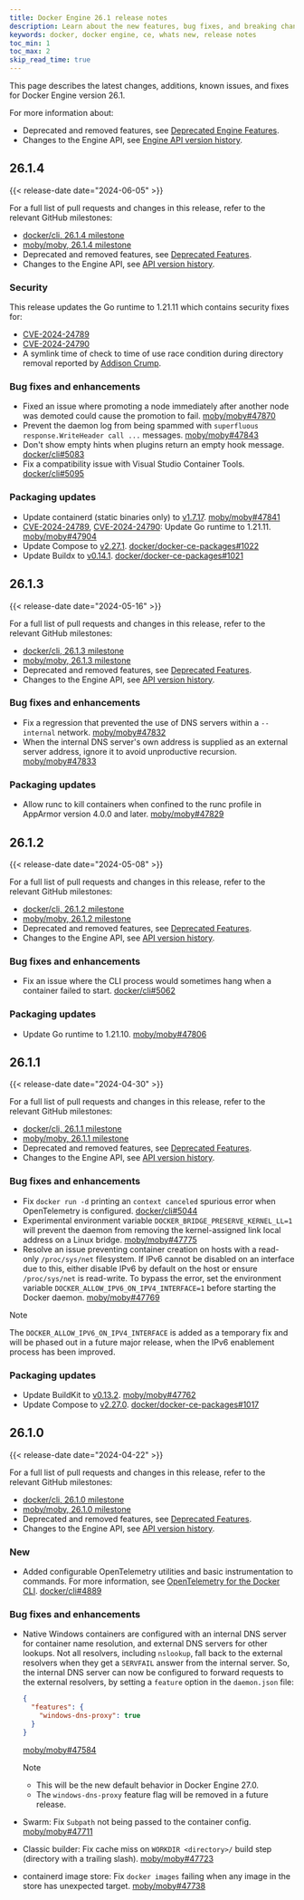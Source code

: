 ```yaml
---
title: Docker Engine 26.1 release notes
description: Learn about the new features, bug fixes, and breaking changes for Docker Engine
keywords: docker, docker engine, ce, whats new, release notes
toc_min: 1
toc_max: 2
skip_read_time: true
---
```


This page describes the latest changes, additions, known issues, and fixes for Docker Engine version 26.1.

For more information about:

- Deprecated and removed features, see [Deprecated Engine Features](../deprecated.md).
- Changes to the Engine API, see [Engine API version history](../api/version-history.md).

## 26.1.4

{{< release-date date="2024-06-05" >}}

For a full list of pull requests and changes in this release, refer to the relevant GitHub milestones:

- [docker/cli, 26.1.4 milestone](https://github.com/docker/cli/issues?q=is%3Aclosed+milestone%3A26.1.4)
- [moby/moby, 26.1.4 milestone](https://github.com/moby/moby/issues?q=is%3Aclosed+milestone%3A26.1.4)
- Deprecated and removed features, see [Deprecated Features](https://github.com/docker/cli/blob/v26.1.4/docs/deprecated.md).
- Changes to the Engine API, see [API version history](https://github.com/moby/moby/blob/v26.1.4/docs/api/version-history.md).

### Security

This release updates the Go runtime to 1.21.11 which contains security fixes for:

- [CVE-2024-24789]
- [CVE-2024-24790]
- A symlink time of check to time of use race condition during directory removal reported by [Addison Crump](https://github.com/addisoncrump).

### Bug fixes and enhancements

- Fixed an issue where promoting a node immediately after another node was demoted could cause the promotion to fail. [moby/moby#47870](https://github.com/moby/moby/pull/47870)
- Prevent the daemon log from being spammed with `superfluous response.WriteHeader call ...` messages. [moby/moby#47843](https://github.com/moby/moby/pull/47843)
- Don't show empty hints when plugins return an empty hook message. [docker/cli#5083](https://github.com/docker/cli/pull/5083)
- Fix a compatibility issue with Visual Studio Container Tools. [docker/cli#5095](https://github.com/docker/cli/pull/5095)

### Packaging updates

- Update containerd (static binaries only) to [v1.7.17](https://github.com/containerd/containerd/releases/tag/v1.7.17). [moby/moby#47841](https://github.com/moby/moby/pull/47841)
- [CVE-2024-24789], [CVE-2024-24790]: Update Go runtime to 1.21.11. [moby/moby#47904](https://github.com/moby/moby/pull/47904)
- Update Compose to [v2.27.1](https://github.com/docker/compose/releases/tag/v2.27.1). [docker/docker-ce-packages#1022](https://github.com/docker/docker-ce-packaging/pull/1022)
- Update Buildx to [v0.14.1](https://github.com/docker/buildx/releases/tag/v0.14.1). [docker/docker-ce-packages#1021](https://github.com/docker/docker-ce-packaging/pull/1021)

[CVE-2024-24789]: https://github.com/golang/go/issues/66869
[CVE-2024-24790]: https://github.com/golang/go/issues/67680

## 26.1.3

{{< release-date date="2024-05-16" >}}

For a full list of pull requests and changes in this release, refer to the relevant GitHub milestones:

- [docker/cli, 26.1.3 milestone](https://github.com/docker/cli/issues?q=is%3Aclosed+milestone%3A26.1.3)
- [moby/moby, 26.1.3 milestone](https://github.com/moby/moby/issues?q=is%3Aclosed+milestone%3A26.1.3)
- Deprecated and removed features, see [Deprecated Features](https://github.com/docker/cli/blob/v26.1.3/docs/deprecated.md).
- Changes to the Engine API, see [API version history](https://github.com/moby/moby/blob/v26.1.3/docs/api/version-history.md).

### Bug fixes and enhancements

- Fix a regression that prevented the use of DNS servers within a `--internal` network. [moby/moby#47832](https://github.com/moby/moby/pull/47832)
- When the internal DNS server's own address is supplied as an external server address, ignore it to avoid unproductive recursion. [moby/moby#47833](https://github.com/moby/moby/pull/47833)

### Packaging updates

- Allow runc to kill containers when confined to the runc profile in AppArmor version 4.0.0 and later. [moby/moby#47829](https://github.com/moby/moby/pull/47829)

## 26.1.2

{{< release-date date="2024-05-08" >}}

For a full list of pull requests and changes in this release, refer to the relevant GitHub milestones:

- [docker/cli, 26.1.2 milestone](https://github.com/docker/cli/issues?q=is%3Aclosed+milestone%3A26.1.2)
- [moby/moby, 26.1.2 milestone](https://github.com/moby/moby/issues?q=is%3Aclosed+milestone%3A26.1.2)
- Deprecated and removed features, see [Deprecated Features](https://github.com/docker/cli/blob/v26.1.2/docs/deprecated.md).
- Changes to the Engine API, see [API version history](https://github.com/moby/moby/blob/v26.1.2/docs/api/version-history.md).

### Bug fixes and enhancements

- Fix an issue where the CLI process would sometimes hang when a container failed to start. [docker/cli#5062](https://github.com/docker/cli/pull/5062)

### Packaging updates

- Update Go runtime to 1.21.10. [moby/moby#47806](https://github.com/moby/moby/pull/47806)

## 26.1.1

{{< release-date date="2024-04-30" >}}

For a full list of pull requests and changes in this release, refer to the relevant GitHub milestones:

- [docker/cli, 26.1.1 milestone](https://github.com/docker/cli/issues?q=is%3Aclosed+milestone%3A26.1.1)
- [moby/moby, 26.1.1 milestone](https://github.com/moby/moby/issues?q=is%3Aclosed+milestone%3A26.1.1)
- Deprecated and removed features, see [Deprecated Features](https://github.com/docker/cli/blob/v26.1.1/docs/deprecated.md).
- Changes to the Engine API, see [API version history](https://github.com/moby/moby/blob/v26.1.1/docs/api/version-history.md).

### Bug fixes and enhancements

- Fix `docker run -d` printing an `context canceled` spurious error when OpenTelemetry is configured. [docker/cli#5044](https://github.com/docker/cli/pull/5044)
- Experimental environment variable `DOCKER_BRIDGE_PRESERVE_KERNEL_LL=1` will prevent the daemon from removing the kernel-assigned link local address on a Linux bridge. [moby/moby#47775](https://github.com/moby/moby/pull/47775)
- Resolve an issue preventing container creation on hosts with a read-only `/proc/sys/net` filesystem. If IPv6 cannot be disabled on an interface due to this, either disable IPv6 by default on the host or ensure `/proc/sys/net` is read-write. To bypass the error, set the environment variable `DOCKER_ALLOW_IPV6_ON_IPV4_INTERFACE=1` before starting the Docker daemon. [moby/moby#47769](https://github.com/moby/moby/pull/47769)

> [!NOTE]
>
> The `DOCKER_ALLOW_IPV6_ON_IPV4_INTERFACE` is added as a temporary fix and will be phased out in a future major release, when the IPv6 enablement process has been improved.

### Packaging updates

- Update BuildKit to [v0.13.2](https://github.com/moby/buildkit/releases/tag/v0.13.2). [moby/moby#47762](https://github.com/moby/moby/pull/47762)
- Update Compose to [v2.27.0](https://github.com/docker/compose/releases/tag/v2.27.0). [docker/docker-ce-packages#1017](https://github.com/docker/docker-ce-packaging/pull/1017)


## 26.1.0

{{< release-date date="2024-04-22" >}}

For a full list of pull requests and changes in this release, refer to the relevant GitHub milestones:

- [docker/cli, 26.1.0 milestone](https://github.com/docker/cli/issues?q=is%3Aclosed+milestone%3A26.1.0)
- [moby/moby, 26.1.0 milestone](https://github.com/moby/moby/issues?q=is%3Aclosed+milestone%3A26.1.0)
- Deprecated and removed features, see [Deprecated Features](https://github.com/docker/cli/blob/v26.1.0/docs/deprecated.md).
- Changes to the Engine API, see [API version history](https://github.com/moby/moby/blob/v26.1.0/docs/api/version-history.md).

### New

- Added configurable OpenTelemetry utilities and basic instrumentation to commands.
  For more information, see [OpenTelemetry for the Docker CLI](https://docs.docker.com/config/otel). [docker/cli#4889](https://github.com/docker/cli/pull/4889)

### Bug fixes and enhancements

- Native Windows containers are configured with an internal DNS server for container name resolution, and external DNS servers for other lookups.
  Not all resolvers, including `nslookup`, fall back to the external resolvers when they get a `SERVFAIL` answer from the internal server.
  So, the internal DNS server can now be configured to forward requests to the external resolvers, by setting a `feature` option in the `daemon.json` file:

  ```json
  {
    "features": {
      "windows-dns-proxy": true
    }
  }
  ```

  [moby/moby#47584](https://github.com/moby/moby/pull/47584)

  > [!NOTE]
  >
  > - This will be the new default behavior in Docker Engine 27.0.
  > - The `windows-dns-proxy` feature flag will be removed in a future release.

- Swarm: Fix `Subpath` not being passed to the container config. [moby/moby#47711](https://github.com/moby/moby/pull/47711)
- Classic builder: Fix cache miss on `WORKDIR <directory>/` build step (directory with a trailing slash). [moby/moby#47723](https://github.com/moby/moby/pull/47723)
- containerd image store: Fix `docker images` failing when any image in the store has unexpected target. [moby/moby#47738](https://github.com/moby/moby/pull/47738)
